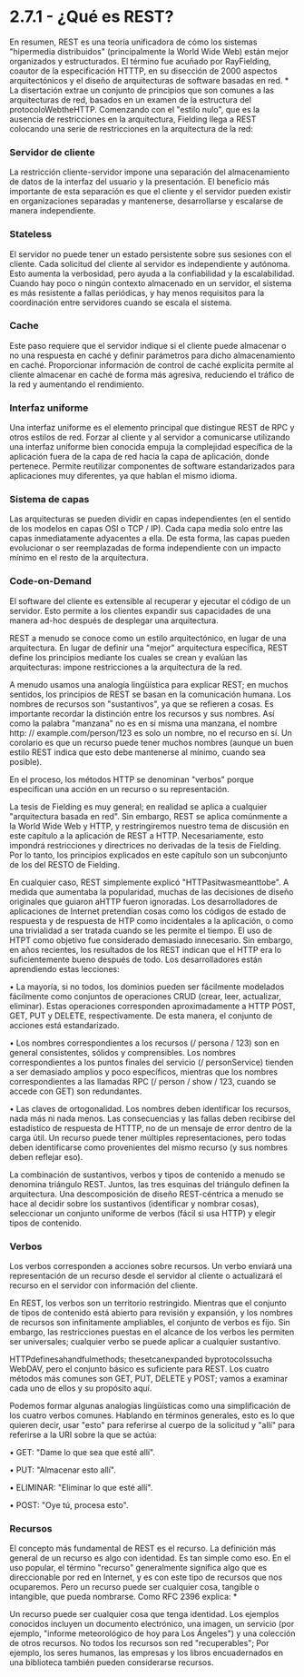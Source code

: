 # 2.7.1 - ¿Qué es REST?

En resumen, REST es una teoría unificadora de cómo los sistemas "hipermedia distribuidos" \(principalmente la World Wide Web\) están mejor organizados y estructurados. El término fue acuñado por RayFielding, coautor de la especificación HTTTP, en su disección de 2000 aspectos arquitectónicos y el diseño de arquitecturas de software basadas en red. \* La disertación extrae un conjunto de principios que son comunes a las arquitecturas de red, basados en un examen de la estructura del protocoloWebtheHTTP. Comenzando con el "estilo nulo", que es la ausencia de restricciones en la arquitectura, Fielding llega a REST colocando una serie de restricciones en la arquitectura de la red:

### Servidor de cliente

La restricción cliente-servidor impone una separación del almacenamiento de datos de la interfaz del usuario y la presentación. El beneficio más importante de esta separación es que el cliente y el servidor pueden existir en organizaciones separadas y mantenerse, desarrollarse y escalarse de manera independiente.

### Stateless

El servidor no puede tener un estado persistente sobre sus sesiones con el cliente. Cada solicitud del cliente al servidor es independiente y autónoma. Esto aumenta la verbosidad, pero ayuda a la confiabilidad y la escalabilidad. Cuando hay poco o ningún contexto almacenado en un servidor, el sistema es más resistente a fallas periódicas, y hay menos requisitos para la coordinación entre servidores cuando se escala el sistema.

### Cache

Este paso requiere que el servidor indique si el cliente puede almacenar o no una respuesta en caché y definir parámetros para dicho almacenamiento en caché. Proporcionar información de control de caché explícita permite al cliente almacenar en caché de forma más agresiva, reduciendo el tráfico de la red y aumentando el rendimiento.

### Interfaz uniforme

Una interfaz uniforme es el elemento principal que distingue REST de RPC y otros estilos de red. Forzar al cliente y al servidor a comunicarse utilizando una interfaz uniforme bien conocida empuja la complejidad específica de la aplicación fuera de la capa de red hacia la capa de aplicación, donde pertenece. Permite reutilizar componentes de software estandarizados para aplicaciones muy diferentes, ya que hablan el mismo idioma.

### Sistema de capas

Las arquitecturas se pueden dividir en capas independientes \(en el sentido de los modelos en capas OSI o TCP / IP\). Cada capa media solo entre las capas inmediatamente adyacentes a ella. De esta forma, las capas pueden evolucionar o ser reemplazadas de forma independiente con un impacto mínimo en el resto de la arquitectura.

### Code-on-Demand

El software del cliente es extensible al recuperar y ejecutar el código de un servidor. Esto permite a los clientes expandir sus capacidades de una manera ad-hoc después de desplegar una arquitectura.

REST a menudo se conoce como un estilo arquitectónico, en lugar de una arquitectura. En lugar de definir una "mejor" arquitectura específica, REST define los principios mediante los cuales se crean y evalúan las arquitecturas: impone restricciones a la arquitectura de la red.

A menudo usamos una analogía lingüística para explicar REST; en muchos sentidos, los principios de REST se basan en la comunicación humana. Los nombres de recursos son "sustantivos", ya que se refieren a cosas. Es importante recordar la distinción entre los recursos y sus nombres. Así como la palabra "manzana" no es en sí misma una manzana, el nombre http: // example.com/person/123 es solo un nombre, no el recurso en sí. Un corolario es que un recurso puede tener muchos nombres \(aunque un buen estilo REST indica que esto debe mantenerse al mínimo, cuando sea posible\).

En el proceso, los métodos HTTP se denominan "verbos" porque especifican una acción en un recurso o su representación.

La tesis de Fielding es muy general; en realidad se aplica a cualquier "arquitectura basada en red". Sin embargo, REST se aplica comúnmente a la World Wide Web y HTTP, y restringiremos nuestro tema de discusión en este capítulo a la aplicación de REST a HTTP. Necesariamente, esto impondrá restricciones y directrices no derivadas de la tesis de Fielding. Por lo tanto, los principios explicados en este capítulo son un subconjunto de los del RESTO de Fielding.

En cualquier caso, REST simplemente explicó "HTTPasitwasmeanttobe". A medida que aumentaba la popularidad, muchas de las decisiones de diseño originales que guiaron aHTTP fueron ignoradas. Los desarrolladores de aplicaciones de Internet pretendían cosas como los códigos de estado de respuesta y de respuesta de HTP como incidentales a la aplicación, o como una trivialidad a ser tratada cuando se les permite el tiempo. El uso de HTPT como objetivo fue considerado demasiado innecesario. Sin embargo, en años recientes, los resultados de los REST indican que el HTTP era lo suficientemente bueno después de todo. Los desarrolladores están aprendiendo estas lecciones:

• La mayoría, si no todos, los dominios pueden ser fácilmente modelados fácilmente como conjuntos de operaciones CRUD \(crear, leer, actualizar, eliminar\). Estas operaciones corresponden aproximadamente a HTTP POST, GET, PUT y DELETE, respectivamente. De esta manera, el conjunto de acciones está estandarizado.

• Los nombres correspondientes a los recursos \(/ persona / 123\) son en general consistentes, sólidos y comprensibles. Los nombres correspondientes a los puntos finales del servicio \(/ personService\) tienden a ser demasiado amplios y poco específicos, mientras que los nombres correspondientes a las llamadas RPC \(/ person / show / 123, cuando se accede con GET\) son redundantes.

• Las claves de ortogonalidad. Los nombres deben identificar los recursos, nada más ni nada menos. Las consecuencias y las fallas deben recibirse del estadístico de respuesta de HTTTP, no de un mensaje de error dentro de la carga útil. Un recurso puede tener múltiples representaciones, pero todas deben identificarse como provenientes del mismo recurso \(y sus nombres deben reflejar eso\).

La combinación de sustantivos, verbos y tipos de contenido a menudo se denomina triángulo REST. Juntos, las tres esquinas del triángulo definen la arquitectura. Una descomposición de diseño REST-céntrica a menudo se hace al decidir sobre los sustantivos \(identificar y nombrar cosas\), seleccionar un conjunto uniforme de verbos \(fácil si usa HTTP\) y elegir tipos de contenido.

### Verbos

Los verbos corresponden a acciones sobre recursos. Un verbo enviará una representación de un recurso desde el servidor al cliente o actualizará el recurso en el servidor con información del cliente.

En REST, los verbos son un territorio restringido. Mientras que el conjunto de tipos de contenido está abierto para revisión y expansión, y los nombres de recursos son infinitamente ampliables, el conjunto de verbos es fijo. Sin embargo, las restricciones puestas en el alcance de los verbos les permiten ser universales; cualquier verbo se puede aplicar a cualquier sustantivo.

HTTPdefinesahandfulmethods; thesetcanexpanded byprotocolssucha WebDAV, pero el conjunto básico es suficiente para REST. Los cuatro métodos más comunes son GET, PUT, DELETE y POST; vamos a examinar cada uno de ellos y su propósito aquí.

Podemos formar algunas analogías lingüísticas como una simplificación de los cuatro verbos comunes. Hablando en términos generales, esto es lo que quieren decir, usar "esto" para referirse al cuerpo de la solicitud y "allí" para referirse a la URI sobre la que se actúa:

• GET: "Dame lo que sea que esté allí".

• PUT: "Almacenar esto allí".

• ELIMINAR: "Eliminar lo que esté allí".

• POST: "Oye tú, procesa esto".

### Recursos

El concepto más fundamental de REST es el recurso. La definición más general de un recurso es algo con identidad. Es tan simple como eso. En el uso popular, el término "recurso" generalmente significa algo que es direccionable por red en Internet, y es con este tipo de recursos que nos ocuparemos. Pero un recurso puede ser cualquier cosa, tangible o intangible, que pueda nombrarse. Como RFC 2396 explica: \*

Un recurso puede ser cualquier cosa que tenga identidad. Los ejemplos conocidos incluyen un documento electrónico, una imagen, un servicio \(por ejemplo, "informe meteorológico de hoy para Los Ángeles"\) y una colección de otros recursos. No todos los recursos son red "recuperables"; Por ejemplo, los seres humanos, las empresas y los libros encuadernados en una biblioteca también pueden considerarse recursos.





